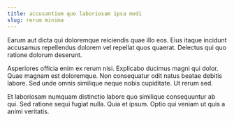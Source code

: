 ```yaml
---
title: accusantium quo laboriosam ipsa modi
slug: rerum minima
---
```


Earum aut dicta qui doloremque reiciendis quae illo eos. Eius itaque incidunt accusamus repellendus dolorem vel repellat quos quaerat. Delectus qui quo ratione dolorum deserunt.

Asperiores officia enim ex rerum nisi. Explicabo ducimus magni qui dolor. Quae magnam est doloremque. Non consequatur odit natus beatae debitis labore. Sed unde omnis similique neque nobis cupiditate. Ut rerum sed.

Et laboriosam numquam distinctio labore quo similique consequuntur ab qui. Sed ratione sequi fugiat nulla. Quia et ipsum. Optio qui veniam ut quis a animi veritatis.
